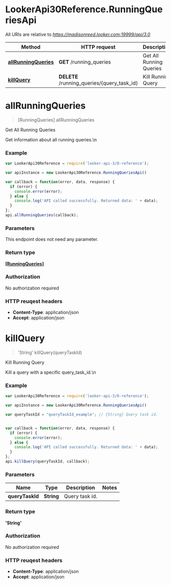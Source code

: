 # LookerApi30Reference.RunningQueriesApi

All URIs are relative to *https://madisonreed.looker.com:19999/api/3.0*

Method | HTTP request | Description
------------- | ------------- | -------------
[**allRunningQueries**](RunningQueriesApi.md#allRunningQueries) | **GET** /running_queries | Get All Running Queries
[**killQuery**](RunningQueriesApi.md#killQuery) | **DELETE** /running_queries/{query_task_id} | Kill Running Query


<a name="allRunningQueries"></a>
# **allRunningQueries**
> [RunningQueries] allRunningQueries

Get All Running Queries

Get information about all running queries.\n

### Example
```javascript
var LookerApi30Reference = require('looker-api-3/0-reference');

var apiInstance = new LookerApi30Reference.RunningQueriesApi()

var callback = function(error, data, response) {
  if (error) {
    console.error(error);
  } else {
    console.log('API called successfully. Returned data: ' + data);
  }
};
api.allRunningQueries(callback);
```

### Parameters
This endpoint does not need any parameter.

### Return type

[**[RunningQueries]**](RunningQueries.md)

### Authorization

No authorization required

### HTTP reuqest headers

 - **Content-Type**: application/json
 - **Accept**: application/json

<a name="killQuery"></a>
# **killQuery**
> &#39;String&#39; killQuery(queryTaskId)

Kill Running Query

Kill a query with a specific query_task_id.\n

### Example
```javascript
var LookerApi30Reference = require('looker-api-3/0-reference');

var apiInstance = new LookerApi30Reference.RunningQueriesApi()

var queryTaskId = "queryTaskId_example"; // {String} Query task id.


var callback = function(error, data, response) {
  if (error) {
    console.error(error);
  } else {
    console.log('API called successfully. Returned data: ' + data);
  }
};
api.killQuery(queryTaskId, callback);
```

### Parameters

Name | Type | Description  | Notes
------------- | ------------- | ------------- | -------------
 **queryTaskId** | **String**| Query task id. | 

### Return type

**&#39;String&#39;**

### Authorization

No authorization required

### HTTP reuqest headers

 - **Content-Type**: application/json
 - **Accept**: application/json

